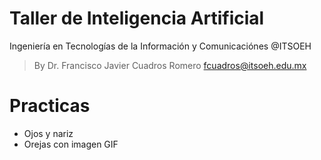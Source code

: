 # Taller de Inteligencia Artificial

Ingeniería en Tecnologías de la Información y Comunicaciónes @ITSOEH
> By Dr. Francisco Javier Cuadros Romero fcuadros@itsoeh.edu.mx

# Practicas
- Ojos y nariz
- Orejas con imagen GIF
